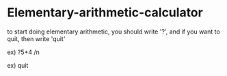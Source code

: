 # Elementary-arithmetic-calculator


to start doing elementary arithmetic, you should write '?', and if you want to quit, then write 'quit'

ex) ?5+4 /n

ex) quit 
